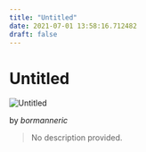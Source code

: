 ```yaml
---
title: "Untitled"
date: 2021-07-01 13:58:16.712482
draft: false
---
```


# Untitled

![Untitled](../images/4b1347f1-da9e-11eb-bff6-60f262b60b65.png)

by *bormanneric*



> No description provided.